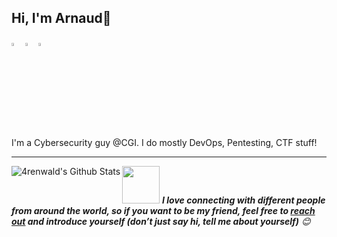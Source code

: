 ## Hi, I'm Arnaud👋

  [<img src="https://img.icons8.com/color/48/000000/twitter.png" width="3.5%"/>](https://twitter.com/4renwald)
  [<img src="https://img.icons8.com/color/48/000000/linkedin.png" width="3.5%"/>](https://www.linkedin.com/in/arnaudcouturier/)
  <a href="mailto:arnaud@arenwald.com"> <img src="https://img.icons8.com/?size=100&id=7rhqrO588QcU&format=png&color=000000" width="3.5%"/> </a>
  
I'm a Cybersecurity guy @CGI. I do mostly DevOps, Pentesting, CTF stuff!

----

<img align="left" alt="4renwald's Github Stats" src="https://github-readme-stats-sigma-five.vercel.app/api?username=4renwald&show_icons=true&theme=dracula" />                   

<!-- Feel free to reach out and introduce yourself :D-->
<img src="https://media.giphy.com/media/LnQjpWaON8nhr21vNW/giphy.gif" width="60"> <em><b>I love connecting with different people from around the world, so if you want to be my friend, feel free to <a href="https://twitter.com/4renwald">reach out</a> and introduce yourself (don’t just say hi, tell me about yourself)</b> 😊 </em>
